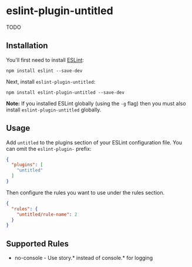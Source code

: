 # eslint-plugin-untitled

TODO

## Installation

You'll first need to install [ESLint](http://eslint.org):

```
npm install eslint --save-dev
```

Next, install `eslint-plugin-untitled`:

```
npm install eslint-plugin-untitled --save-dev
```

**Note:** If you installed ESLint globally (using the `-g` flag) then you must also install `eslint-plugin-untitled` globally.

## Usage

Add `untitled` to the plugins section of your ESLint configuration file. You can omit the `eslint-plugin-` prefix:

```json
{
  "plugins": [
    "untitled"
  ]
}
```

Then configure the rules you want to use under the rules section.

```json
{
  "rules": {
    "untitled/rule-name": 2
  }
}
```

## Supported Rules

* no-console - Use story.* instead of console.* for logging